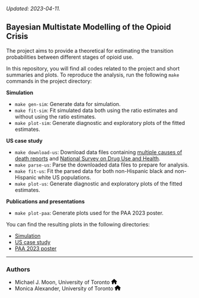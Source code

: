 
*Updated: 2023-04-11.*

## Bayesian Multistate Modelling of the Opioid Crisis

The project aims to provide a theoretical for estimating the transition
probabilities between different stages of opioid use.

In this repository, you will find all codes related to the project and
short summaries and plots. To reproduce the analysis, run the following
`make` commands in the project directory:

**Simulation**

- `make gen-sim`: Generate data for simulation.
- `make fit-sim`: Fit simulated data both using the ratio estimates and
  without using the ratio estimates.
- `make plot-sim`: Generate diagnostic and exploratory plots of the
  fitted estimates.

**US case study**

- `make download-us`: Download data files containing [multiple causes of
  death
  reports](https://www.cdc.gov/nchs/data_access/vitalstatsonline.htm#Mortality_Multiple)
  and [National Survey on Drug Use and
  Health](https://www.samhsa.gov/data/data-we-collect/nsduh-national-survey-drug-use-and-health).
- `make parse-us`: Parse the downloaded data files to prepare for
  analysis.
- `make fit-us`: Fit the parsed data for both non-Hispanic black and
  non-Hispanic white US populations.
- `make plot-us`: Generate diagnostic and exploratory plots of the
  fitted estimates.

**Publications and presentations**

- `make plot-paa`: Generate plots used for the PAA 2023 poster.

You can find the resulting plots in the following directories:

- [Simulation](results/sim)
- [US case study](results/us)
- [PAA 2023 poster](results/paa-poster)

------------------------------------------------------------------------

### Authors

- Michael J. Moon, University of Toronto [<img
  src="README_files/figure-gfm/fa-icon-48b1da2867ad7312ef1fde4a125efd4e.svg"
  style="width:1.12em;height:1em" />](//micbon.com)
- Monica Alexander, University of Toronto [<img
  src="README_files/figure-gfm/fa-icon-48b1da2867ad7312ef1fde4a125efd4e.svg"
  style="width:1.12em;height:1em" />](//monicaalexander.com)
